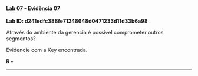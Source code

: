 
#### Lab 07 - Evidência 07

**Lab ID: d241edfc388fe71248648d0471233d11d33b6a98**


Através do ambiente da gerencia é possível comprometer outros segmentos?  
  
Evidencie com a Key encontrada.

**R -**

---
